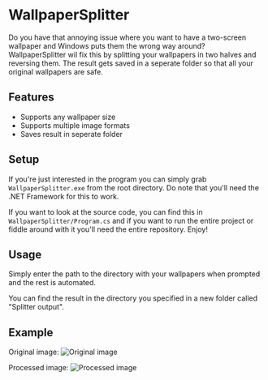 # WallpaperSplitter
Do you have that annoying issue where you want to have a two-screen wallpaper and Windows puts them the wrong way around? WallpaperSplitter wil fix this by splitting your wallpapers in two halves and reversing them. The result gets saved in a seperate folder so that all your original wallpapers are safe.

## Features
 - Supports any wallpaper size
 - Supports multiple image formats
 - Saves result in seperate folder
 
## Setup
If you're just interested in the program you can simply grab `WallpaperSplitter.exe` from the root directory.
Do note that you'll need the .NET Framework for this to work.

If you want to look at the source code, you can find this in `WallpaperSplitter/Program.cs` and if you want to run the entire project or fiddle around with it you'll need the entire repository. Enjoy!
 
## Usage
Simply enter the path to the directory with your wallpapers when prompted and the rest is automated.

You can find the result in the directory you specified in a new folder called "Splitter output".

## Example
Original image: 
![Original image](http://i.imgur.com/5TIQrx3.jpg)

Processed image: 
![Processed image](http://i.imgur.com/k6YbTId.jpg)